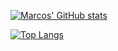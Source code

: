 [![Marcos' GitHub stats](https://github-readme-stats.vercel.app/api?username=marcosb74&count_private=true&show_icons=true&theme=dracula)](https://github.com/anuraghazra/github-readme-stats)

[![Top Langs](https://github-readme-stats.vercel.app/api/top-langs/?username=mbalbuena74&layout=compact)](https://github.com/mbalbuena74)

